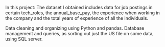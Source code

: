 In this project:
The dataset I obtained includes data for job postings in certain tech_roles, the annual_base_pay, the experience when working in the company and the total years of experience of all the individuals.


Data cleaning and organizing using Python and pandas.
Database management and queries, as sorting out just the US file on some data, using SQL server.
